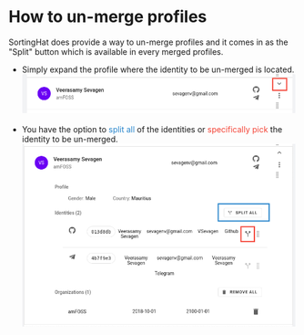 # How to un-merge profiles

SortingHat does provide a way to un-merge profiles and it comes in as the "Split" button which is available in every merged profiles.

- Simply expand the profile where the identity to be un-merged is located.<br>
  ![expand](./assets/expand.png)<br><br>
- You have the option to <span style="color:#2986cc">split all</span> of the identities or <span style="color:#f44336">specifically pick</span> the identity to be un-merged.<br>
  ![un-merge](./assets/un-merge.png)
